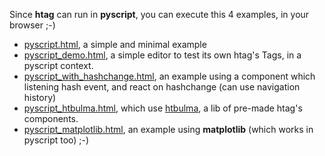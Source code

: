 Since **htag** can run in **pyscript**, you can execute this 4 examples, in your browser ;-)

 - [pyscript.html](https://raw.githack.com/manatlan/htag/main/examples/pyscript.html), a simple and minimal example
 - [pyscript_demo.html](https://raw.githack.com/manatlan/htag/main/examples/pyscript_demo.html), a simple editor to test its own htag's Tags, in a pyscript context.
 - [pyscript_with_hashchange.html](https://raw.githack.com/manatlan/htag/main/examples/pyscript_with_hashchange.html), an example using a component which listening hash event, and react on hashchange (can use navigation history) 
 - [pyscript_htbulma.html](https://raw.githack.com/manatlan/htag/main/examples/pyscript_htbulma.html), which use [htbulma](https://github.com/manatlan/htbulma), a lib of pre-made htag's components.
 - [pyscript_matplotlib.html](https://raw.githack.com/manatlan/htag/main/examples/pyscript_matplotlib.html), an example using **matplotlib** (which works in pyscript too) ;-)

